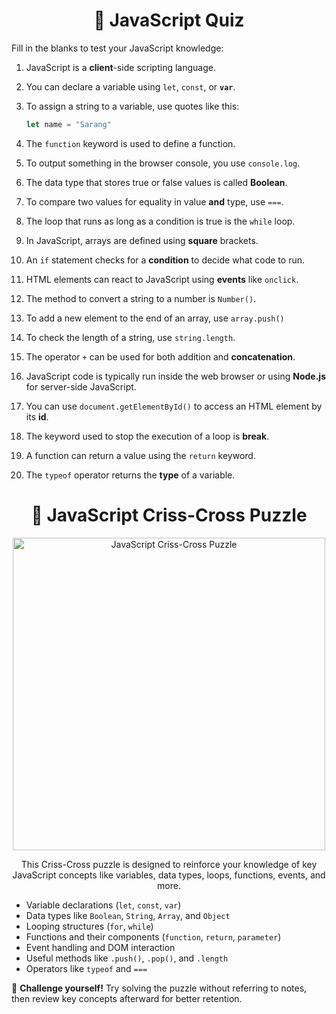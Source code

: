 <h1 align="center">🧠 <strong>JavaScript Quiz</strong></h1>

Fill in the blanks to test your JavaScript knowledge:

1. JavaScript is a __client__-side scripting language.

2. You can declare a variable using `let`, `const`, or __`var`__.

3. To assign a string to a variable, use quotes like this:
    ```javascript
    let name = "Sarang"
    ```

4. The `function` keyword is used to define a function.

5. To output something in the browser console, you use `console.log`.

6. The data type that stores true or false values is called __Boolean__.

7. To compare two values for equality in value **and** type, use `===`.

8. The loop that runs as long as a condition is true is the `while` loop.

9. In JavaScript, arrays are defined using __square__ brackets.

10. An `if` statement checks for a __condition__ to decide what code to run.

11. HTML elements can react to JavaScript using __events__ like `onclick`.

12. The method to convert a string to a number is `Number()`.

13. To add a new element to the end of an array, use `array.push()`

14. To check the length of a string, use `string.length`.

15. The operator `+` can be used for both addition and __concatenation__.

16. JavaScript code is typically run inside the web browser or using __Node.js__ for server-side JavaScript.

17. You can use `document.getElementById()` to access an HTML element by its __id__.

18. The keyword used to stop the execution of a loop is __break__.

19. A function can return a value using the `return` keyword.

20. The `typeof` operator returns the __type__ of a variable.


<h1 align="center">🧩 <strong>JavaScript Criss-Cross Puzzle</strong></h1>

<p align="center">
  <img src="![image](https://github.com/user-attachments/assets/1d26f370-ad3e-457e-881f-3530a9f3c601)
" alt="JavaScript Criss-Cross Puzzle" width="500"/>
</p>

<p align="center">
  This Criss-Cross puzzle is designed to reinforce your knowledge of key JavaScript concepts like variables, data types, loops, functions, events, and more.
</p>

- Variable declarations (`let`, `const`, `var`)
- Data types like `Boolean`, `String`, `Array`, and `Object`
- Looping structures (`for`, `while`)
- Functions and their components (`function`, `return`, `parameter`)
- Event handling and DOM interaction
- Useful methods like `.push()`, `.pop()`, and `.length`
- Operators like `typeof` and `===`

🧠 **Challenge yourself!** Try solving the puzzle without referring to notes, then review key concepts afterward for better retention.
